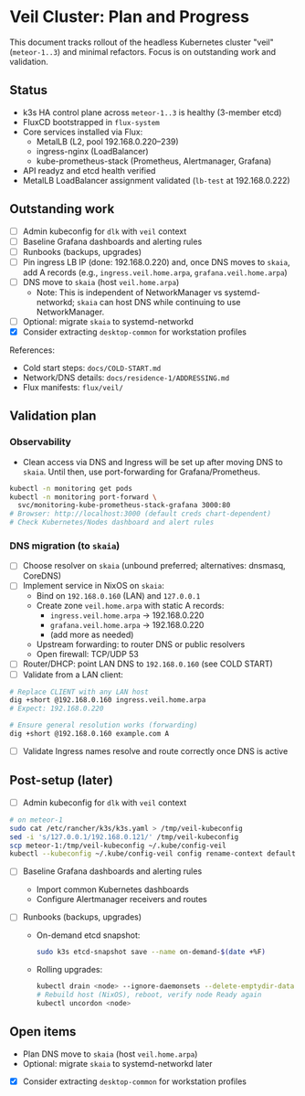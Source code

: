 # Veil Cluster: Plan and Progress

This document tracks rollout of the headless Kubernetes cluster "veil"
(`meteor-1..3`) and minimal refactors. Focus is on outstanding work and
validation.

## Status

- k3s HA control plane across `meteor-1..3` is healthy (3-member etcd)
- FluxCD bootstrapped in `flux-system`
- Core services installed via Flux:
  - MetalLB (L2, pool 192.168.0.220–239)
  - ingress-nginx (LoadBalancer)
  - kube-prometheus-stack (Prometheus, Alertmanager, Grafana)
- API readyz and etcd health verified
- MetalLB LoadBalancer assignment validated (`lb-test` at 192.168.0.222)

## Outstanding work

- [ ] Admin kubeconfig for `dlk` with `veil` context
- [ ] Baseline Grafana dashboards and alerting rules
- [ ] Runbooks (backups, upgrades)
- [ ] Pin ingress LB IP (done: 192.168.0.220) and, once DNS moves to `skaia`,
  add A records (e.g., `ingress.veil.home.arpa`, `grafana.veil.home.arpa`)
- [ ] DNS move to `skaia` (host `veil.home.arpa`)
  - Note: This is independent of NetworkManager vs systemd-networkd; `skaia` can
    host DNS while continuing to use NetworkManager.
- [ ] Optional: migrate `skaia` to systemd-networkd
- [x] Consider extracting `desktop-common` for workstation profiles

References:

- Cold start steps: `docs/COLD-START.md`
- Network/DNS details: `docs/residence-1/ADDRESSING.md`
- Flux manifests: `flux/veil/`

## Validation plan

### Observability

- Clean access via DNS and Ingress will be set up after moving DNS to `skaia`.
  Until then, use port-forwarding for Grafana/Prometheus.

```bash
kubectl -n monitoring get pods
kubectl -n monitoring port-forward \
  svc/monitoring-kube-prometheus-stack-grafana 3000:80
# Browser: http://localhost:3000 (default creds chart-dependent)
# Check Kubernetes/Nodes dashboard and alert rules
```

### DNS migration (to `skaia`)

- [ ] Choose resolver on `skaia` (unbound preferred; alternatives: dnsmasq, CoreDNS)
- [ ] Implement service in NixOS on `skaia`:
  - Bind on `192.168.0.160` (LAN) and `127.0.0.1`
  - Create zone `veil.home.arpa` with static A records:
    - `ingress.veil.home.arpa` → 192.168.0.220
    - `grafana.veil.home.arpa` → 192.168.0.220
    - (add more as needed)
  - Upstream forwarding: to router DNS or public resolvers
  - Open firewall: TCP/UDP 53
- [ ] Router/DHCP: point LAN DNS to `192.168.0.160` (see COLD START)
- [ ] Validate from a LAN client:

```bash
# Replace CLIENT with any LAN host
dig +short @192.168.0.160 ingress.veil.home.arpa
# Expect: 192.168.0.220

# Ensure general resolution works (forwarding)
dig +short @192.168.0.160 example.com A
```

- [ ] Validate Ingress names resolve and route correctly once DNS is active

## Post-setup (later)

- [ ] Admin kubeconfig for `dlk` with `veil` context

```bash
# on meteor-1
sudo cat /etc/rancher/k3s/k3s.yaml > /tmp/veil-kubeconfig
sed -i 's/127.0.0.1/192.168.0.121/' /tmp/veil-kubeconfig
scp meteor-1:/tmp/veil-kubeconfig ~/.kube/config-veil
kubectl --kubeconfig ~/.kube/config-veil config rename-context default veil
```

- [ ] Baseline Grafana dashboards and alerting rules
  - Import common Kubernetes dashboards
  - Configure Alertmanager receivers and routes

- [ ] Runbooks (backups, upgrades)
  - On-demand etcd snapshot:

    ```bash
    sudo k3s etcd-snapshot save --name on-demand-$(date +%F)
    ```

  - Rolling upgrades:

    ```bash
    kubectl drain <node> --ignore-daemonsets --delete-emptydir-data
    # Rebuild host (NixOS), reboot, verify node Ready again
    kubectl uncordon <node>
    ```

## Open items

- Plan DNS move to `skaia` (host `veil.home.arpa`)
- Optional: migrate `skaia` to systemd-networkd later
- [x] Consider extracting `desktop-common` for workstation profiles
